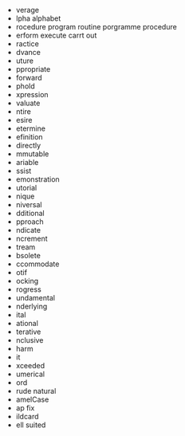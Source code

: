 - verage
- lpha  alphabet
- rocedure program routine porgramme procedure
- erform execute carrt out 
- ractice
- dvance
- uture
- ppropriate
- forward
- phold
- xpression
- valuate
- ntire
- esire
- etermine
- efinition
- directly
- mmutable
- ariable
- ssist
- emonstration
- utorial
- nique
- niversal
- dditional
- pproach
- ndicate
- ncrement
- tream
- bsolete
- ccommodate
- otif
- ocking
- rogress
- undamental
- nderlying
- ital
- ational
- terative
- nclusive
- harm
- it
- xceeded
- umerical
- ord
- rude natural
- amelCase
- ap fix
- ildcard
- ell suited